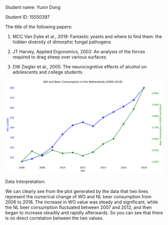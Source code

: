 Student name: Yuxin Dong

Student ID: 15550397


The title of the following papers:

1. MCC Van Dyke et al., 2019: Fantastic yeasts and where to find them: the hidden diversity of dimorphic fungal pathogens

2. JT Harvey, Applied Ergonomics, 2002: An analysis of the forces required to drag sheep over various surfaces

3. DW Ziegler et al., 2005: The neurocognitive effects of alcohol on adolescents and college students


![data plot](plot.png)


Data Interpretation:

We can clearly see from the plot generated by the data that two lines represent the numerical change of WO and NL beer consumption from 2006 to 2018. The increase in WO value was steady and significant, while the NL beer consumption fluctuated between 2007 and 2012, and then began to increase steadily and rapidly afterwards. So you can see that there is no direct correlation between the two values.
